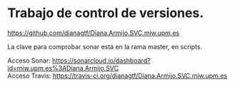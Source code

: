 # Trabajo de control de versiones.

https://github.com/dianagtf/Diana.Armijo.SVC.miw.upm.es

La clave para comprobar sonar está en la rama master, en scripts.

Acceso Sonar: https://sonarcloud.io/dashboard?id=miw.upm.es%3ADiana.Armijo.SVC  
Acceso Travis: https://travis-ci.org/dianagtf/Diana.Armijo.SVC.miw.upm.es
